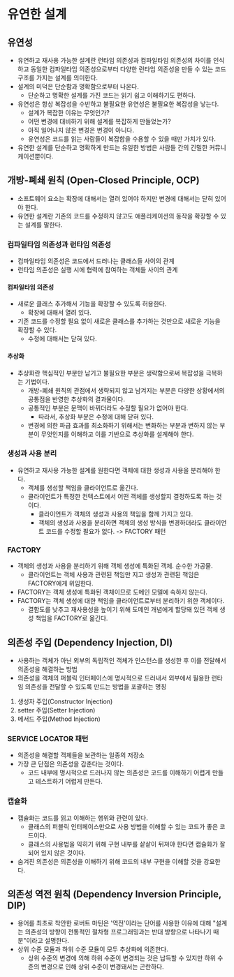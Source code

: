 # 유연한 설계

## 유연성

- 유연하고 재사용 가능한 설계란 런타임 의존성과 컴파일타임 의존성의 차이를 인식하고 동일한 컴파일타임 의존성으로부터 다양한 런타임 의존성을 만들 수 있는 코드 구조를 가지는 설계를 의미한다.
- 설계의 미덕은 단순함과 명확함으로부터 나온다.
  - 단순하고 명확한 설계를 가진 코드는 읽기 쉽고 이해하기도 편하다.
- 유연성은 항상 복잡성을 수반하고 불필요한 유연성은 불필요한 복잡성을 낳는다.
  - 설계가 복잡한 이유는 무엇인가?
  - 어떤 변경에 대비하기 위해 설계를 복잡하게 만들었는가?
  - 아직 일어나지 않은 변경은 변경이 아니다.
  - 유연성은 코드를 읽는 사람들이 복잡함을 수용할 수 있을 때만 가치가 있다.
- 유연한 설계를 단순하고 명확하게 만드는 유일한 방법은 사람들 간의 긴밀한 커뮤니케이션뿐이다.

## 개방-폐쇄 원칙 (Open-Closed Principle, OCP)

- 소프트웨어 요소는 확장에 대해서는 열려 있어야 하지만 변경에 대해서는 닫혀 있어야 한다.
- 유연한 설계란 기존의 코드를 수정하지 않고도 애플리케이션의 동작을 확장할 수 있는 설계를 말한다.

### 컴파일타임 의존성과 런타임 의존성

- 컴파일타임 의존성은 코드에서 드러나는 클래스들 사이의 관계
- 런타임 의존성은 실행 시에 협력에 참여하는 객체들 사이의 관계

#### 컴파일타임 의존성

- 새로운 클래스 추가해서 기능을 확장할 수 있도록 허용한다.
  - 확장에 대해서 열려 있다.
- 기존 코드를 수정할 필요 없이 새로운 클래스를 추가하는 것만으로 새로운 기능을 확장할 수 있다.
  - 수정에 대해서는 닫혀 있다.

#### 추상화

- 추상화란 핵심적인 부분만 남기고 불필요한 부분은 생략함으로써 복잡성을 극복하는 기법이다.
  - 개방-폐쇄 원칙의 관점에서 생략되지 않고 남겨지는 부분은 다양한 상황에서의 공통점을 반영한 추상화의 결과물이다.
  - 공통적인 부분은 문맥이 바뀌더라도 수정할 필요가 없어야 한다.
    - 따라서, 추상화 부분은 수정에 대해 닫혀 있다.
  - 변경에 의한 파급 효과를 최소화하기 위해서는 변화하는 부분과 변하지 않는 부분이 무엇인지를 이해하고 이를 기반으로 추상화를 설계해야 한다.

### 생성과 사용 분리

- 유연하고 재사용 가능한 설계를 원한다면 객체에 대한 생성과 사용을 분리해야 한다.
  - 객체를 생성할 책임을 클라이언트로 옮긴다.
  - 클라이언트가 특정한 컨텍스트에서 어떤 객체를 생성할지 결정하도록 하는 것이다.
    - 클라이언트가 객체의 생성과 사용의 책임을 함께 가지고 있다.
    - 객체의 생성과 사용을 분리하면 객체의 생성 방식을 변경하더라도 클라이언트 코드를 수정할 필요가 없다. -> FACTORY 패턴

### FACTORY

- 객체의 생성과 사용을 분리하기 위해 객체 생성에 특화된 객체. 순수한 가공물.
  - 클라이언트는 객체 사용과 관련된 책임만 지고 생성과 관련된 책임은 FACTORY에게 위임한다.
- FACTORY는 객체 생성에 특화된 객체이므로 도메인 모델에 속하지 않는다.
- FACTORY는 객체 생성에 대한 책임을 클라이언트로부터 분리하기 위한 객체이다.
  - 결함도를 낮추고 재사용성을 높이기 위해 도메인 개념에게 할당돼 있던 객체 생성 책임을 FACTORY로 옮긴다.

## 의존성 주입 (Dependency Injection, DI)

- 사용하는 객체가 아닌 외부의 독립적인 객체가 인스턴스를 생성한 후 이를 전달해서 의존성을 해결하는 방법
- 의존성을 객체의 퍼블릭 인터페이스에 명시적으로 드러내서 외부에서 필용한 런타임 의존성을 전달할 수 있도록 만드는 방법을 포괄하는 명칭

1. 생성자 주입(Constructor Injection)
2. setter 주입(Setter Injection)
3. 메서드 주입(Method Injection)

### SERVICE LOCATOR 패턴

- 의존성을 해결할 객체들을 보관하는 일종의 저장소
- 가장 큰 단점은 의존성을 감춘다는 것이다.
  - 코드 내부에 명시적으로 드러나지 않는 의존성은 코드를 이해하기 어렵게 만들고 테스트하기 어렵게 만든다.

### 캡슐화

- 캡슐화는 코드를 읽고 이해하는 행위와 관련이 있다.
  - 클래스의 퍼블릭 인터페이스만으로 사용 방법을 이해할 수 있는 코드가 좋은 코드이다.
  - 클래스의 사용법을 익히기 위해 구현 내부를 샅샅이 뒤져야 한다면 캡슐화가 잘 되어 있지 않은 것이다.
- 숨겨진 의존성은 의존성을 이해하기 위해 코드의 내부 구현을 이해할 것을 강요한다.

## 의존성 역전 원칙 (Dependency Inversion Principle, DIP)

- 용어를 최초로 착안한 로버트 마틴은 '역전'이라는 단어를 사용한 이유에 대해 "설계는 의존성의 방향이 전통적인 절차형 프로그래밍과는 반대 방향으로 나타나기 때문"이라고 설명한다.
- 상위 수준 모듈과 하위 수준 모듈이 모두 추상화에 의존한다.
  - 상위 수준의 변경에 의해 하위 수준이 변경되는 것은 납득할 수 있지만 하위 수준의 변경으로 인해 상위 수준이 변경돼서는 곤란하다.
